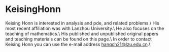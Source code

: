 # KeisingHonn

Keising Honn is interested in analysis and pde, and related problems.\\
His most recent affiliation was with Lanzhou University.\\
He also focuses on the teaching of mathematics.\\
His published and unpublished original papers and teaching materials can be found on this page.\\
In order to contact Keising Honn you can use the e-mail address hanqch21@lzu.edu.cn.\\
